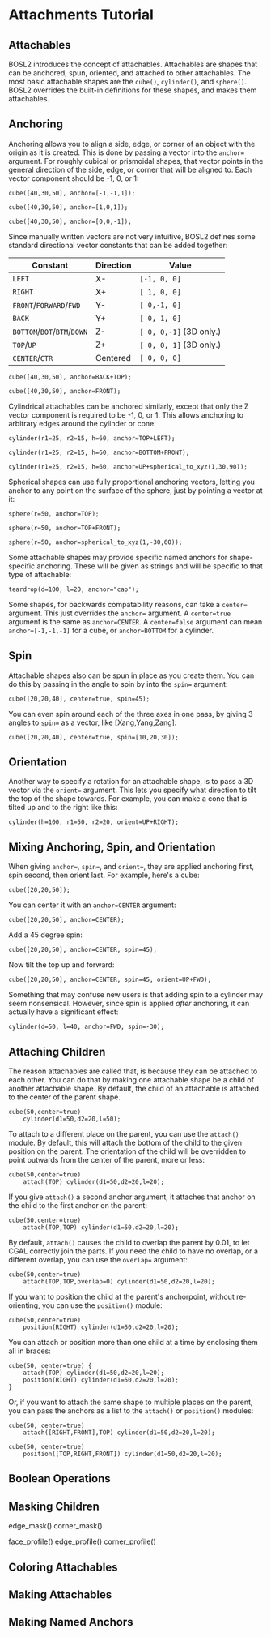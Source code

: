 # Attachments Tutorial

<!-- TOC -->

## Attachables
BOSL2 introduces the concept of attachables.  Attachables are shapes that can be anchored,
spun, oriented, and attached to other attachables.  The most basic attachable shapes are the
`cube()`, `cylinder()`, and `sphere()`.  BOSL2 overrides the built-in definitions for these
shapes, and makes them attachables.


## Anchoring
Anchoring allows you to align a side, edge, or corner of an object with the origin as it is
created.  This is done by passing a vector into the `anchor=` argument.  For roughly cubical
or prismoidal shapes, that vector points in the general direction of the side, edge, or
corner that will be aligned to.  Each vector component should be -1, 0, or 1:

```openscad
cube([40,30,50], anchor=[-1,-1,1]);
```

```openscad
cube([40,30,50], anchor=[1,0,1]);
```

```openscad
cube([40,30,50], anchor=[0,0,-1]);
```

Since manually written vectors are not very intuitive, BOSL2 defines some standard directional
vector constants that can be added together:

Constant | Direction | Value
-------- | --------- | -----------
`LEFT`   | X-        | `[-1, 0, 0]`
`RIGHT`  | X+        | `[ 1, 0, 0]`
`FRONT`/`FORWARD`/`FWD` | Y- | `[ 0,-1, 0]`
`BACK`   | Y+        | `[ 0, 1, 0]`
`BOTTOM`/`BOT`/`BTM`/`DOWN` | Z- | `[ 0, 0,-1]` (3D only.)
`TOP`/`UP` | Z+      | `[ 0, 0, 1]` (3D only.)
`CENTER`/`CTR` | Centered | `[ 0, 0, 0]`

```openscad
cube([40,30,50], anchor=BACK+TOP);
```

```openscad
cube([40,30,50], anchor=FRONT);
```

Cylindrical attachables can be anchored similarly, except that only the Z vector component is
required to be -1, 0, or 1.  This allows anchoring to arbitrary edges around the cylinder or
cone:

```openscad
cylinder(r1=25, r2=15, h=60, anchor=TOP+LEFT);
```

```openscad
cylinder(r1=25, r2=15, h=60, anchor=BOTTOM+FRONT);
```

```openscad
cylinder(r1=25, r2=15, h=60, anchor=UP+spherical_to_xyz(1,30,90));
```

Spherical shapes can use fully proportional anchoring vectors, letting you anchor to any point
on the surface of the sphere, just by pointing a vector at it:

```openscad
sphere(r=50, anchor=TOP);
```

```openscad
sphere(r=50, anchor=TOP+FRONT);
```

```openscad
sphere(r=50, anchor=spherical_to_xyz(1,-30,60));
```

Some attachable shapes may provide specific named anchors for shape-specific anchoring.  These
will be given as strings and will be specific to that type of attachable:

```openscad
teardrop(d=100, l=20, anchor="cap");
```

Some shapes, for backwards compatability reasons, can take a `center=` argument.  This just
overrides the `anchor=` argument.  A `center=true` argument is the same as `anchor=CENTER`.
A `center=false` argument can mean `anchor=[-1,-1,-1]` for a cube, or `anchor=BOTTOM` for a
cylinder.


## Spin
Attachable shapes also can be spun in place as you create them.  You can do this by passing in
the angle to spin by into the `spin=` argument:

```openscad
cube([20,20,40], center=true, spin=45);
```

You can even spin around each of the three axes in one pass, by giving 3 angles to `spin=` as a
vector, like [Xang,Yang,Zang]:

```openscad
cube([20,20,40], center=true, spin=[10,20,30]);
```


## Orientation
Another way to specify a rotation for an attachable shape, is to pass a 3D vector via the
`orient=` argument.  This lets you specify what direction to tilt the top of the shape towards.
For example, you can make a cone that is tilted up and to the right like this:

```openscad
cylinder(h=100, r1=50, r2=20, orient=UP+RIGHT);
```

## Mixing Anchoring, Spin, and Orientation
When giving `anchor=`, `spin=`, and `orient=`, they are applied anchoring first, spin second,
then orient last.  For example, here's a cube:

```openscad
cube([20,20,50]);
```

You can center it with an `anchor=CENTER` argument:

```openscad
cube([20,20,50], anchor=CENTER);
```

Add a 45 degree spin:

```openscad
cube([20,20,50], anchor=CENTER, spin=45);
```

Now tilt the top up and forward:

```openscad
cube([20,20,50], anchor=CENTER, spin=45, orient=UP+FWD);
```

Something that may confuse new users is that adding spin to a cylinder may seem nonsensical.
However, since spin is applied *after* anchoring, it can actually have a significant effect:

```openscad
cylinder(d=50, l=40, anchor=FWD, spin=-30);
```


## Attaching Children
The reason attachables are called that, is because they can be attached to each other.
You can do that by making one attachable shape be a child of another attachable shape.
By default, the child of an attachable is attached to the center of the parent shape.

```openscad
cube(50,center=true)
    cylinder(d1=50,d2=20,l=50);
```

To attach to a different place on the parent, you can use the `attach()` module.  By default,
this will attach the bottom of the child to the given position on the parent.  The orientation
of the child will be overridden to point outwards from the center of the parent, more or less:

```openscad
cube(50,center=true)
    attach(TOP) cylinder(d1=50,d2=20,l=20);
```

If you give `attach()` a second anchor argument, it attaches that anchor on the child to the
first anchor on the parent:

```openscad
cube(50,center=true)
    attach(TOP,TOP) cylinder(d1=50,d2=20,l=20);
```

By default, `attach()` causes the child to overlap the parent by 0.01, to let CGAL correctly
join the parts.  If you need the child to have no overlap, or a different overlap, you can use
the `overlap=` argument:

```openscad
cube(50,center=true)
    attach(TOP,TOP,overlap=0) cylinder(d1=50,d2=20,l=20);
```

If you want to position the child at the parent's anchorpoint, without re-orienting, you can
use the `position()` module:

```openscad
cube(50,center=true)
    position(RIGHT) cylinder(d1=50,d2=20,l=20);
```

You can attach or position more than one child at a time by enclosing them all in braces:

```openscad
cube(50, center=true) {
    attach(TOP) cylinder(d1=50,d2=20,l=20);
    position(RIGHT) cylinder(d1=50,d2=20,l=20);
}
```

Or, if you want to attach the same shape to multiple places on the parent, you can pass the
anchors as a list to the `attach()` or `position()` modules:

```openscad
cube(50, center=true)
    attach([RIGHT,FRONT],TOP) cylinder(d1=50,d2=20,l=20);
```

```openscad
cube(50, center=true)
    position([TOP,RIGHT,FRONT]) cylinder(d1=50,d2=20,l=20);
```


## Boolean Operations


## Masking Children
edge_mask()
corner_mask()

face_profile()
edge_profile()
corner_profile()


## Coloring Attachables


## Making Attachables


## Making Named Anchors


